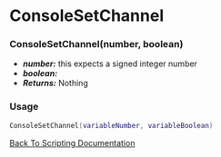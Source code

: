 # ConsoleSetChannel

### ConsoleSetChannel(number, boolean)
- ***number:***  this expects a signed integer number
- ***boolean:*** 
- ***Returns:*** Nothing

### Usage

```Lua
ConsoleSetChannel(variableNumber, variableBoolean)
```


[Back To Scripting Documentation](../README.md)
